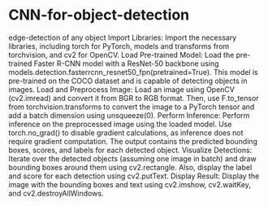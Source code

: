 # CNN-for-object-detection
edge-detection of any object
Import Libraries: Import the necessary libraries, including torch for PyTorch, models and transforms from torchvision, and cv2 for OpenCV.
Load Pre-trained Model: Load the pre-trained Faster R-CNN model with a ResNet-50 backbone using models.detection.fasterrcnn_resnet50_fpn(pretrained=True). This model is pre-trained on the COCO dataset and is capable of detecting objects in images.
Load and Preprocess Image: Load an image using OpenCV (cv2.imread) and convert it from BGR to RGB format. Then, use F.to_tensor from torchvision.transforms to convert the image to a PyTorch tensor and add a batch dimension using unsqueeze(0).
Perform Inference: Perform inference on the preprocessed image using the loaded model. Use torch.no_grad() to disable gradient calculations, as inference does not require gradient computation. The output contains the predicted bounding boxes, scores, and labels for each detected object.
Visualize Detections: Iterate over the detected objects (assuming one image in batch) and draw bounding boxes around them using cv2.rectangle. Also, display the label and score for each detection using cv2.putText.
Display Result: Display the image with the bounding boxes and text using cv2.imshow, cv2.waitKey, and cv2.destroyAllWindows.
